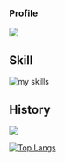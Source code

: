 ### Profile

[![](https://komarev.com/ghpvc/?username=matcha110&style=flat)](https://github.com/antonkomarev/github-profile-views-counter)

## Skill
<img alt="my skills" src="https://skillicons.dev/icons?theme=light&perline=8&i=python,rust,java,kotlin,html,css,js,ts,vscode,docker" />

## History
![](https://github-profile-summary-cards.vercel.app/api/cards/profile-details?username=matcha110&theme=vue)

[![Top Langs](https://github-readme-stats.vercel.app/api/top-langs/?username=matcha110&layout=donut)](https://github.com/matcha110/github-readme-stats)
